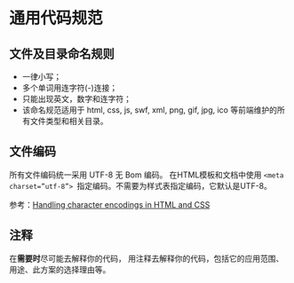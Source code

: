 # 通用代码规范
## 文件及目录命名规则
- 一律小写；
- 多个单词用连字符(-)连接；
- 只能出现英文，数字和连字符；
- 该命名规范适用于 html, css, js, swf, xml, png, gif, jpg, ico 等前端维护的所有文件类型和相关目录。

## 文件编码
所有文件编码统一采用 UTF-8 无 Bom 编码。
在HTML模板和文档中使用 ```<meta charset=”utf-8”> ```指定编码。不需要为样式表指定编码，它默认是UTF-8。

参考：[Handling character encodings in HTML and CSS](https://www.w3.org/International/tutorials/tutorial-char-enc/)

## 注释
在**需要时**尽可能去解释你的代码，
用注释去解释你的代码，包括它的应用范围、用途、此方案的选择理由等。

